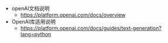
- openAI文档说明
	- https://platform.openai.com/docs/overview
- OpenAI库适用说明
	- https://platform.openai.com/docs/guides/text-generation?lang=python